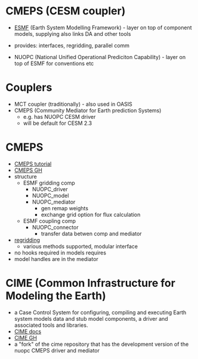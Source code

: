 # **CMEPS (CESM coupler)**

- [ESMF](https://earthsystemmodeling.org/) (Earth System Modelling Framework) - layer on top of component models, supplying also links DA and other tools
- provides: interfaces, regridding, parallel comm

- NUOPC (National Unified Operational Prediciton Capability) - layer on top of ESMF for conventions etc

# Couplers 
- MCT coupler (traditionally) - also used in OASIS
- CMEPS (Community Mediator for Earth prediction Systems) 
    - e.g. has NUOPC CESM driver
    - will be default for CESM 2.3

# CMEPS
- [CMEPS tutorial](https://anl.app.box.com/s/bss08sjmndvx3zk53btv58dmgyxjcgsh?page=1
)
- [CMEPS GH](https://github.com/ESCOMP/CMEPS)
- structure
    - ESMF gridding comp
        - NUOPC_driver
        - NUOPC_model
        - NUOPC_mediator 
            - gen remap weights
            - exchange grid option for flux calculation
    - ESMF coupling comp
        - NUOPC_connector
            - transfer data betwen comp and mediator
- [regridding](https://earthsystemmodeling.org/regrid/)
    - various methods supported, modular interface
- no hooks required in models requires
- model handles are in the mediator

# CIME (Common Infrastructure for Modeling the Earth)
-  a Case Control System for configuring, compiling and executing Earth system models  data and stub model components, a driver and associated tools and libraries. 
- [CIME docs](http://esmci.github.io/cime/versions/master/html/index.html)
- [CIME GH](https://github.com/ESMCI/cime)
- a "fork" of the cime repository that has the development version of the nuopc CMEPS driver and mediator 

